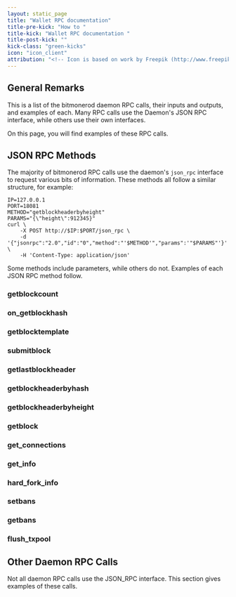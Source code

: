 ```yaml
---
layout: static_page
title: "Wallet RPC documentation"
title-pre-kick: "How to "
title-kick: "Wallet RPC documentation "
title-post-kick: ""
kick-class: "green-kicks"
icon: "icon_client"
attribution: "<!-- Icon is based on work by Freepik (http://www.freepik.com) and is licensed under Creative Commons BY 3.0 -->"
---
```


## General Remarks

This is a list of the bitmonerod daemon RPC calls, their inputs and outputs, and examples of each. Many RPC calls use the Daemon's JSON RPC interface, while others use their own interfaces.

On this page, you will find examples of these RPC calls.


## JSON RPC Methods

The majority of bitmonerod RPC calls use the daemon's `json_rpc` interface to request various bits of information. These methods all follow a similar structure, for example:

    IP=127.0.0.1
    PORT=18081
    METHOD="getblockheaderbyheight"
	PARAMS="{\"height\":912345}"
	curl \
		-X POST http://$IP:$PORT/json_rpc \
		-d '{"jsonrpc":"2.0","id":"0","method":"'$METHOD'","params":'"$PARAMS"'}' \
		-H 'Content-Type: application/json'

Some methods include parameters, while others do not. Examples of each JSON RPC method follow.

### getblockcount

### on_getblockhash

### getblocktemplate

### submitblock

### getlastblockheader

### getblockheaderbyhash

### getblockheaderbyheight

### getblock

### get_connections

### get_info

### hard_fork_info

### setbans

### getbans

### flush_txpool


## Other Daemon RPC Calls

Not all daemon RPC calls use the JSON_RPC interface. This section gives examples of these calls.

###

